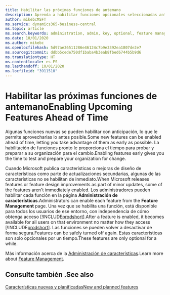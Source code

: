 ```yaml
---
title: Habilitar las próximas funciones de antemano
description: Aprenda a habilitar funciones opcionales seleccionadas antes de que sean obligatorias.
author: mikebcMSFT
ms.service: dynamics365-business-central
ms.topic: article
ms.search.keywords: administration, admin, key, optional, feature management, early access, preview
ms.date: 10/01/2020
ms.author: mikebc
ms.openlocfilehash: 5d97ae36511286e46124c7b9e3392ea1807de2e7
ms.sourcegitcommit: ddbb5cede750df1baba4b3eab8fbed6744b5b9d6
ms.translationtype: HT
ms.contentlocale: es-ES
ms.lasthandoff: 10/01/2020
ms.locfileid: "3911510"
---
```

# <a name="enabling-upcoming-features-ahead-of-time"></a><span data-ttu-id="d95cf-103">Habilitar las próximas funciones de antemano</span><span class="sxs-lookup"><span data-stu-id="d95cf-103">Enabling Upcoming Features Ahead of Time</span></span>

<span data-ttu-id="d95cf-104">Algunas funciones nuevas se pueden habilitar con anticipación, lo que le permite aprovecharlas lo antes posible.</span><span class="sxs-lookup"><span data-stu-id="d95cf-104">Some new features can be enabled ahead of time, letting you take advantage of them as early as possible.</span></span> <span data-ttu-id="d95cf-105">La habilitación de funciones pronto le proporciona el tiempo para probar y preparar a su organización para el cambio.</span><span class="sxs-lookup"><span data-stu-id="d95cf-105">Enabling features early gives you the time to test and prepare your organization for change.</span></span>

<span data-ttu-id="d95cf-106">Cuando Microsoft publica características o mejoras de diseño de características como parte de actualizaciones secundarias, algunas de las características no se habilitan de inmediato.</span><span class="sxs-lookup"><span data-stu-id="d95cf-106">When Microsoft releases features or feature design improvements as part of minor updates, some of the features aren't immediately enabled.</span></span> <span data-ttu-id="d95cf-107">Los administradores pueden habilitar cada función en la página **Administración de características**.</span><span class="sxs-lookup"><span data-stu-id="d95cf-107">Administrators can enable each feature from the **Feature Management** page.</span></span> <span data-ttu-id="d95cf-108">Una vez que se habilita una función, está disponible para todos los usuarios de ese entorno, con independencia de cómo obtenga acceso [!INCLUDE[prodshort](includes/prodshort.md)].</span><span class="sxs-lookup"><span data-stu-id="d95cf-108">After a feature is enabled, it becomes available for all users on that environment no matter how they access [!INCLUDE[prodshort](includes/prodshort.md)].</span></span> <span data-ttu-id="d95cf-109">Las funciones se pueden volver a desactivar de forma segura.</span><span class="sxs-lookup"><span data-stu-id="d95cf-109">Features can be safely turned off again.</span></span> <span data-ttu-id="d95cf-110">Estas características son solo opcionales por un tiempo.</span><span class="sxs-lookup"><span data-stu-id="d95cf-110">These features are only optional for a while.</span></span>

<span data-ttu-id="d95cf-111">Más información acerca de la [Administración de características](/dynamics365/business-central/dev-itpro/administration/feature-management).</span><span class="sxs-lookup"><span data-stu-id="d95cf-111">Learn more about [Feature Management](/dynamics365/business-central/dev-itpro/administration/feature-management).</span></span>  

## <a name="see-also"></a><span data-ttu-id="d95cf-112">Consulte también .</span><span class="sxs-lookup"><span data-stu-id="d95cf-112">See also</span></span>

[<span data-ttu-id="d95cf-113">Características nuevas y planificadas</span><span class="sxs-lookup"><span data-stu-id="d95cf-113">New and planned features</span></span>](https://aka.ms/Dynamics365ReleasePlan)  
